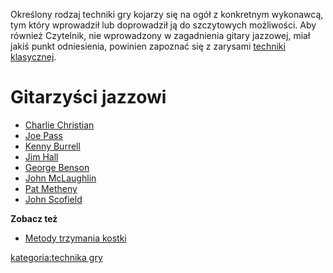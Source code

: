 Określony rodzaj techniki gry kojarzy się na ogół z konkretnym
wykonawcą, tym który wprowadził lub doprowadził ją do szczytowych
możliwości. Aby również Czytelnik, nie wprowadzony w zagadnienia gitary
jazzowej, miał jakiś punkt odniesienia, powinien zapoznać się z zarysami
[techniki klasycznej](technika_klasyczna "wikilink").

# Gitarzyści jazzowi

  - [Charlie Christian](Charlie_Christian "wikilink")
  - [Joe Pass](Joe_Pass "wikilink")
  - [Kenny Burrell](Kenny_Burrell "wikilink")
  - [Jim Hall](Jim_Hall "wikilink")
  - [George Benson](George_Benson "wikilink")
  - [John McLaughlin](John_McLaughlin "wikilink")
  - [Pat Metheny](Pat_Metheny "wikilink")
  - [John Scofield](John_Scofield "wikilink")

**Zobacz też**

  - [Metody trzymania kostki](Metody_trzymania_kostki "wikilink")

[kategoria:technika gry](kategoria:technika_gry "wikilink")